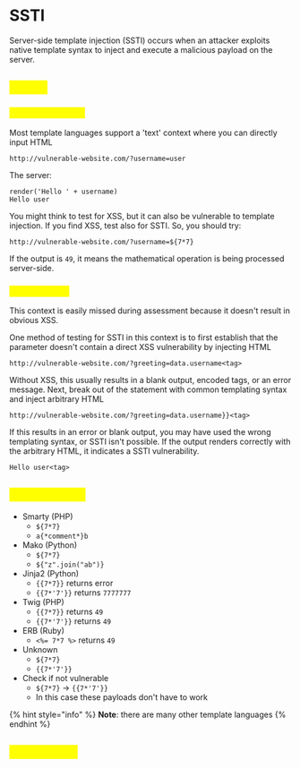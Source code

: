 # SSTI

Server-side template injection (SSTI) occurs when an attacker exploits native template syntax to inject and execute a malicious payload on the server.

## <mark style="color:yellow;">Detect</mark>

### <mark style="color:yellow;">**Plaintext context**</mark>

Most template languages support a 'text' context where you can directly input HTML

```
http://vulnerable-website.com/?username=user
```

The server:

```
render('Hello ' + username)
Hello user
```

You might think to test for XSS, but it can also be vulnerable to template injection. If you find XSS, test also for SSTI. So, you should try:

```
http://vulnerable-website.com/?username=${7*7}
```

If the output is `49`, it means the mathematical operation is being processed server-side.

### <mark style="color:yellow;">**Code context**</mark>

This context is easily missed during assessment because it doesn't result in obvious XSS.

One method of testing for SSTI in this context is to first establish that the parameter doesn't contain a direct XSS vulnerability by injecting HTML

```
http://vulnerable-website.com/?greeting=data.username<tag>
```

Without XSS, this usually results in a blank output, encoded tags, or an error message. Next, break out of the statement with common templating syntax and inject arbitrary HTML

```
http://vulnerable-website.com/?greeting=data.username}}<tag>
```

If this results in an error or blank output, you may have used the wrong templating syntax, or SSTI isn't possible. If the output renders correctly with the arbitrary HTML, it indicates a SSTI vulnerability.

```
Hello user<tag>
```

## <mark style="color:yellow;">Identification</mark>

* Smarty (PHP)
  * `${7*7}`&#x20;
  * &#x20;`a{*comment*}b`
* Mako (Python)
  * `${7*7}`
  * `${"z".join("ab")}`
* Jinja2 (Python)
  * `{{7*7}}` returns error
  * `{{7*'7'}}`  returns `7777777`
* Twig (PHP)
  * `{{7*7}}` returns `49`
  * `{{7*'7'}}` returns `49`
* ERB (Ruby)
  * `<%= 7*7 %>` returns `49`
* Unknown
  * `${7*7}`
  * `{{7*'7'}}`
* Check if not vulnerable
  * `${7*7}` -> `{{7*'7'}}`&#x20;
  * In this case these payloads don't have to work

{% hint style="info" %}
**Note**: there are many other template languages
{% endhint %}

## <mark style="color:yellow;">Exploitation</mark>
